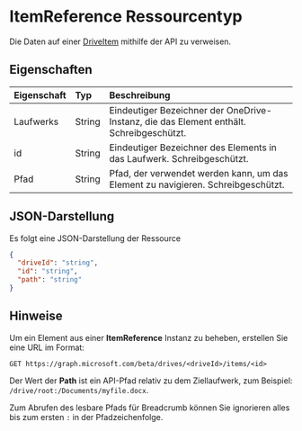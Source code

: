 # <a name="itemreference-resource-type"></a>ItemReference Ressourcentyp

 Die Daten auf einer [DriveItem](driveitem.md) mithilfe der API zu verweisen.

## <a name="properties"></a>Eigenschaften

| Eigenschaft | Typ   | Beschreibung                                                                   |
|:---------|:-------|:------------------------------------------------------------------------------|
| Laufwerks  | String | Eindeutiger Bezeichner der OneDrive-Instanz, die das Element enthält. Schreibgeschützt. |
| id       | String | Eindeutiger Bezeichner des Elements in das Laufwerk. Schreibgeschützt.            |
| Pfad     | String | Pfad, der verwendet werden kann, um das Element zu navigieren. Schreibgeschützt.                     |

## <a name="json-representation"></a>JSON-Darstellung

Es folgt eine JSON-Darstellung der Ressource

<!-- {
  "blockType": "resource",
  "optionalProperties": [ "path" ],
  "@odata.type": "microsoft.graph.itemReference"
}-->

```json
{
  "driveId": "string",
  "id": "string",
  "path": "string"
}
```

## <a name="remarks"></a>Hinweise

Um ein Element aus einer **ItemReference** Instanz zu beheben, erstellen Sie eine URL im Format:

```http
GET https://graph.microsoft.com/beta/drives/<driveId>/items/<id>
```

Der Wert der **Path** ist ein API-Pfad relativ zu dem Ziellaufwerk, zum Beispiel: `/drive/root:/Documents/myfile.docx`.

Zum Abrufen des lesbare Pfads für Breadcrumb können Sie ignorieren alles bis zum ersten `:` in der Pfadzeichenfolge.

<!-- uuid: 8fcb5dbc-d5aa-4681-8e31-b001d5168d79
2015-10-25 14:57:30 UTC -->
<!-- {
  "type": "#page.annotation",
  "description": "itemReference resource",
  "keywords": "",
  "section": "documentation",
  "tocPath": ""
}-->
